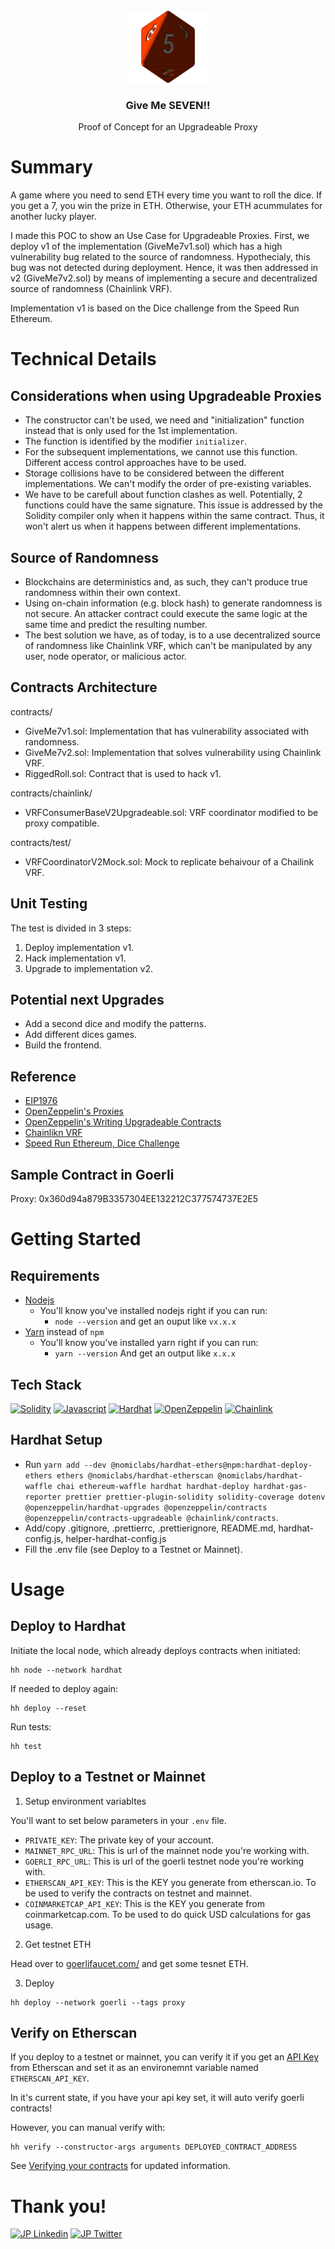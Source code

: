 <!-- PROJECT LOGO -->
<br />
<div align="center">
  <a href="https://github.com/0xJayPi/give-me-7">
    <img src="octahedron.png" alt="Logo" width="130" height="115">
  </a>

  <h3 align="center">Give Me SEVEN!!</h3>

  <p align="center">
    Proof of Concept for an Upgradeable Proxy
  </p>
</div>

# Summary

A game where you need to send ETH every time you want to roll the dice. If you get a 7, you win the prize in ETH. Otherwise, your ETH acummulates for another lucky player.

I made this POC to show an Use Case for Upgradeable Proxies. First, we deploy v1 of the implementation (GiveMe7v1.sol) which has a high vulnerability bug related to the source of randomness. Hypothecialy, this bug was not detected during deployment. Hence, it was then addressed in v2 (GiveMe7v2.sol) by means of implementing a secure and decentralized source of randomness (Chainlink VRF).

Implementation v1 is based on the Dice challenge from the Speed Run Ethereum.

# Technical Details

## Considerations when using Upgradeable Proxies

* The constructor can't be used, we need and "initialization" function instead that is only used for the 1st implementation.
* The function is identified by the modifier ```initializer```.
* For the subsequent implementations, we cannot use this function. Different access control approaches have to be used.
* Storage collisions have to be considered between the different implementations. We can't modify the order of pre-existing variables.
* We have to be carefull about function clashes as well. Potentially, 2 functions could have the same signature. This issue is addressed by the Solidity compiler only when it happens within the same contract. Thus, it won't alert us when it happens between different implementations.

## Source of Randomness

* Blockchains are deterministics and, as such, they can't produce true randomness within their own context.
* Using on-chain information (e.g. block hash) to generate randomness is not secure. An attacker contract could execute the same logic at the same time and predict the resulting number.
* The best solution we have, as of today, is to a use decentralized source of randomness like Chainlink VRF, which can't be manipulated by any user, node operator, or malicious actor.

## Contracts Architecture

contracts/
* GiveMe7v1.sol: Implementation that has vulnerability associated with randomness.
* GiveMe7v2.sol: Implementation that solves vulnerability using Chainlink VRF.
* RiggedRoll.sol: Contract that is used to hack v1.

contracts/chainlink/
* VRFConsumerBaseV2Upgradeable.sol: VRF coordinator modified to be proxy compatible.

contracts/test/
* VRFCoordinatorV2Mock.sol: Mock to replicate behaivour of a Chailink VRF.

## Unit Testing

The test is divided in 3 steps:

1. Deploy implementation v1. 
2. Hack implementation v1. 
3. Upgrade to implementation v2.

## Potential next Upgrades

* Add a second dice and modify the patterns.
* Add different dices games.
* Build the frontend.

## Reference 

* [EIP1976](https://eips.ethereum.org/EIPS/eip-1967)
* [OpenZeppelin's Proxies](https://docs.openzeppelin.com/contracts/4.x/api/proxy)
* [OpenZeppelin's Writing Upgradeable Contracts](https://docs.openzeppelin.com/upgrades-plugins/1.x/writing-upgradeable)
* [Chainlikn VRF](https://docs.chain.link/vrf/v2/introduction/)
* [Speed Run Ethereum, Dice Challenge](https://speedrunethereum.com/challenge/dice-game)

## Sample Contract in Goerli

Proxy: 0x360d94a879B3357304EE132212C377574737E2E5

# Getting Started

## Requirements

- [Nodejs](https://nodejs.org/en/)
  - You'll know you've installed nodejs right if you can run:
    - `node --version` and get an ouput like `vx.x.x`
- [Yarn](https://classic.yarnpkg.com/lang/en/docs/install/) instead of `npm`
  - You'll know you've installed yarn right if you can run:
    - `yarn --version` And get an output like `x.x.x`

## Tech Stack

[![Solidity](https://img.shields.io/badge/Solidity-00BFFF?style=for-the-badge&logo=Solidity&logoColor=black)](https://docs.soliditylang.org/en/v0.8.17/)
[![Javascript](https://img.shields.io/badge/javascript-FFFF00?style=for-the-badge&logo=javascript&logoColor=black)](https://developer.mozilla.org/en-US/docs/Web/JavaScript)
[![Hardhat](https://img.shields.io/badge/Hardhat-FFFF00?style=for-the-badge)](https://hardhat.org/docs)
[![OpenZeppelin](https://img.shields.io/badge/openzeppelin-0000FF?style=for-the-badge)](https://docs.openzeppelin.com)
[![Chainlink](https://img.shields.io/badge/chainlink-FFFFFF?style=for-the-badge)](https://docs.chain.link/ethereum/)

## Hardhat Setup

* Run ```yarn add --dev @nomiclabs/hardhat-ethers@npm:hardhat-deploy-ethers ethers @nomiclabs/hardhat-etherscan @nomiclabs/hardhat-waffle chai ethereum-waffle hardhat hardhat-deploy hardhat-gas-reporter prettier prettier-plugin-solidity solidity-coverage dotenv @openzeppelin/hardhat-upgrades @openzeppelin/contracts @openzeppelin/contracts-upgradeable @chainlink/contracts```.
* Add/copy .gitignore, .prettierrc, .prettierignore, README.md, hardhat-config.js, helper-hardhat-config.js
* Fill the .env file (see Deploy to a Testnet or Mainnet).

# Usage

## Deploy to Hardhat

Initiate the local node, which already deploys contracts when initiated:
```
hh node --network hardhat
```
If needed to deploy again:
```
hh deploy --reset
```
Run tests:
```
hh test
```

## Deploy to a Testnet or Mainnet

1. Setup environment variabltes

You'll want to set below parameters in your `.env` file.

* `PRIVATE_KEY`: The private key of your account.
* `MAINNET_RPC_URL`: This is url of the mainnet node you're working with.
* `GOERLI_RPC_URL`: This is url of the goerli testnet node you're working with.
* `ETHERSCAN_API_KEY`: This is the KEY you generate from etherscan.io. To be used to verify the contracts on testnet and mainnet.
* `COINMARKETCAP_API_KEY`: This is the KEY you generate from coinmarketcap.com. To be used to do quick USD calculations for gas usage.

2. Get testnet ETH

Head over to [goerlifaucet.com/](https://goerlifaucet.com/) and get some tesnet ETH. 

3. Deploy

```
hh deploy --network goerli --tags proxy
```

## Verify on Etherscan

If you deploy to a testnet or mainnet, you can verify it if you get an [API Key](https://etherscan.io/myapikey) from Etherscan and set it as an environemnt variable named `ETHERSCAN_API_KEY`. 

In it's current state, if you have your api key set, it will auto verify goerli contracts!

However, you can manual verify with:

```
hh verify --constructor-args arguments DEPLOYED_CONTRACT_ADDRESS
```
See [Verifying your contracts](https://hardhat.org/hardhat-runner/docs/guides/verifying) for updated information.

# Thank you!

[![JP Linkedin](https://img.shields.io/badge/LinkedIn-0077B5?style=for-the-badge&logo=linkedin&logoColor=white)](https://www.linkedin.com/in/jpcampaya/)
[![JP Twitter](https://img.shields.io/badge/Twitter-1DA1F2?style=for-the-badge&logo=twitter&logoColor=white)](https://twitter.com/0xJayPi)
